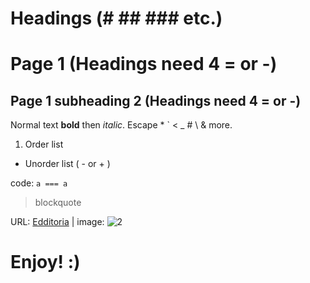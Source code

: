 # Headings (\# \#\# \#\#\# etc.)

Page 1 (Headings need 4 = or -)
====

Page 1 subheading 2 (Headings need 4 = or -)
----

Normal text **bold** then *italic*.
Escape \* \` \< \_ \# \\ & more.

1. Order list
- Unorder list ( - or + )

code: `a === a`

> blockquote

URL: [Edditoria][1] | image: ![2][]

[1]: https://edditoria.blogspot.com
[2]: https://avatars0.githubusercontent.com/u/2234073?v=3&s=40

<!-- please comment -->

# Enjoy! :)
